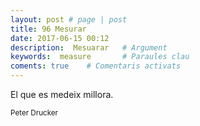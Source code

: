 ```yaml
---
layout: post # page | post
title: 96 Mesurar
date: 2017-06-15 00:12
description:  Mesuarar   # Argument
keywords:  measure       # Paraules clau
coments: true    # Comentaris activats
---
```


El que es medeix millora.<br />

<small>Peter Drucker</small>
